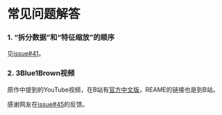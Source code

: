 
# 常见问题解答
### 1. “拆分数据”和“特征缩放”的顺序
见[issue#41](https://github.com/MachineLearning100/100-Days-Of-ML-Code/issues/41)。

### 2. 3Blue1Brown视频
原作中提到的YouTube视频，在B站有[官方中文版](https://space.bilibili.com/88461692/#/)，REAME的链接也是到B站。

感谢网友在[issue#45](https://github.com/MachineLearning100/100-Days-Of-ML-Code/issues/45)的反馈。
